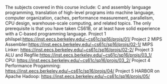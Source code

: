 The subjects covered in this course include: C and assembly language programming, translation of high-level programs into machine language, computer organization, caches, performance measurement, parallelism, CPU design, warehouse-scale computing, and related topics. The only prerequisite is that you have taken CS61B, or at least have solid experience with a C-based programming language.
Project 1 philspel:https://inst.eecs.berkeley.edu/~cs61c/sp16/projs/01/
Project 2 MIPS Assembler:https://inst.eecs.berkeley.edu/~cs61c/sp16/projs/02-1/
MIPS Linker: https://inst.eecs.berkeley.edu/~cs61c/sp16/projs/02-2/
Project 3 ALU and Regfile:https://inst.eecs.berkeley.edu/~cs61c/sp16/projs/03_1/
CPU: https://inst.eecs.berkeley.edu/~cs61c/sp16/projs/03_2/
Project 4 Performance Progamming: https://inst.eecs.berkeley.edu/~cs61c/sp16/projs/04/
Project 5 HARBOR on Apache Hadoop: https://inst.eecs.berkeley.edu/~cs61c/sp16/projs/05/

 
 
